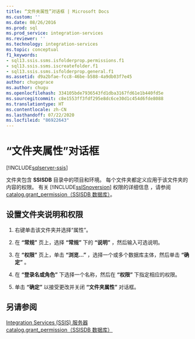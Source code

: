 ```yaml
---
title: “文件夹属性”对话框 | Microsoft Docs
ms.custom: ''
ms.date: 08/26/2016
ms.prod: sql
ms.prod_service: integration-services
ms.reviewer: ''
ms.technology: integration-services
ms.topic: conceptual
f1_keywords:
- sql13.ssis.ssms.isfolderprop.permissions.f1
- sql13.ssis.ssms.iscreatefolder.f1
- sql13.ssis.ssms.isfolderprop.general.f1
ms.assetid: d9a2bfae-fcc8-46be-b588-4a9db03f7e45
author: chugugrace
ms.author: chugu
ms.openlocfilehash: 334105bde7936543fd1dba3167fd61e1b440fd5e
ms.sourcegitcommit: c8e1553ff3fdf295e8dc6ce30d1c454d6fde8088
ms.translationtype: HT
ms.contentlocale: zh-CN
ms.lasthandoff: 07/22/2020
ms.locfileid: "86922643"
---
```

# <a name="folder-properties-dialog-box"></a>“文件夹属性”对话框

[!INCLUDE[sqlserver-ssis](../../includes/applies-to-version/sqlserver-ssis.md)]


  文件夹包含 **SSISDB** 目录中的项目和环境。 每个文件夹都定义应用于该文件夹的内容的权限。 有关 [!INCLUDE[ssISnoversion](../../includes/ssisnoversion-md.md)] 权限的详细信息 ，请参阅 [catalog.grant_permission（SSISDB 数据库）](../../integration-services/system-stored-procedures/catalog-grant-permission-ssisdb-database.md)。  
  
## <a name="to-set-folder-description-and-permissions"></a>设置文件夹说明和权限  
  
1.  右键单击该文件夹并选择“属性”。   
  
2.  在 **“常规”** 页上，选择 **“常规”** 下的 **“说明”** ，然后输入可选说明。  
  
3.  在 **“权限”** 页上，单击 **“浏览...”** ，选择一个或多个数据库主体，然后单击 **“确定”** 。  
  
4.  在 **“登录名或角色”** 下选择一个名称，然后在 **“权限”** 下指定相应的权限。  
  
5.  单击 **“确定”** 以接受更改并关闭 **“文件夹属性”** 对话框。  
  
## <a name="see-also"></a>另请参阅  
 [Integration Services (SSIS) 服务器](../integration-services-ssis-packages.md)   
 [catalog.grant_permission（SSISDB 数据库）](../../integration-services/system-stored-procedures/catalog-grant-permission-ssisdb-database.md)  
  
  
